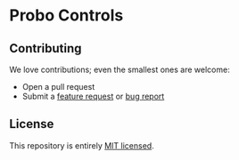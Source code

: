 # Probo Controls

## Contributing

We love contributions; even the smallest ones are welcome:
- Open a pull request
- Submit a [feature request](https://github.com/getprobo/probo/issues/new) or [bug report](https://github.com/getprobo/probo/issues/new)

## License

This repository is entirely [MIT licensed](LICENSE).

